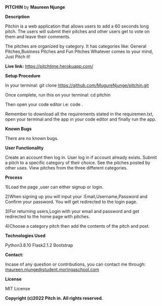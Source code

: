 **PITCHIN** by **Maureen Njunge**

**Description**

Pitchin is a web application that allows users to add a 60 seconds long pitch. The users will submit their pitches and other users get to vote on them and leave their comments.

The pitches are organized by category. It has categories like: General Pitches,Business Pitches and Fun Pitches Whatever comes to your mind, Just Pitch it!

**Live link:**
https://pitchtime.herokuapp.com/

**Setup Procedure**

In your terminal:
git clone https://github.com/MugureNjunge/pitchin.git

Once complete, run this on your terminal:
cd pitchin

Then open your code editor i.e:
code .

Remember to download all the requirements stated in the requiremen.txt, open your terminal and the app in your code editor and finally run the app.

**Known Bugs**

There are no known bugs.


**User Functionality**

Create an account then log in.
User log in if account already exists.
Submit a pitch to a specific category of their choice.
See the pitches posted by other uses.
View pitches from the three different categories.
    
**Process**

1)Load the page ,user can either signup or login.

2)When signing up you will input your :Email,Username,Password and Confirm your password. You will get redirected to the login page.

3)For returning users,Login with your email and password and get redirected to the home page with pitches.

4)Choose a category pitch then add the contents of the pitch and post.

**Technologies Used**

Python3.8.10
Flask2.1.2
Bootstrap

**Contact:**

Incase of any question or contributions, you can contact me through: maureen.njunge@student.moringaschool.com

**License**

MIT License

**Copyright (c)2022 Pitch in. All rights reserved.**
